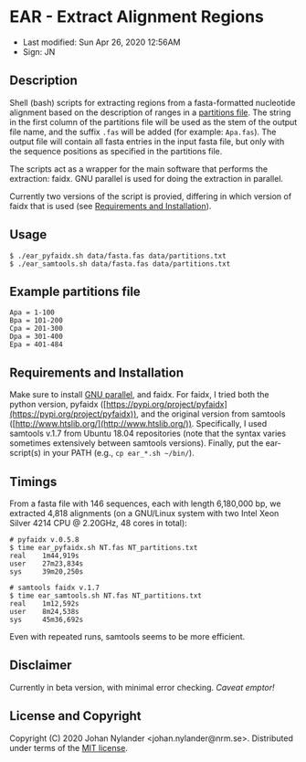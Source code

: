 # EAR - Extract Alignment Regions

- Last modified: Sun Apr 26, 2020  12:56AM
- Sign: JN

## Description

Shell (bash) scripts for extracting regions from a fasta-formatted nucleotide
alignment based on the description of ranges in a [partitions
file](#example-partitions-file). The string in the first column of the
partitions file will be used as the stem of the output file name, and the
suffix `.fas` will be added (for example: `Apa.fas`). The output file will
contain all fasta entries in the input fasta file, but only with the sequence
positions as specified in the partitions file.

The scripts act as a wrapper for the main software that performs the
extraction: faidx. GNU parallel is used for doing the extraction in parallel.

Currently two versions of the script is provied, differing in which version of
faidx that is used (see [Requirements and
Installation](#requirements-and-installation)).

## Usage

    $ ./ear_pyfaidx.sh data/fasta.fas data/partitions.txt
    $ ./ear_samtools.sh data/fasta.fas data/partitions.txt

## Example partitions file

    Apa = 1-100
    Bpa = 101-200
    Cpa = 201-300
    Dpa = 301-400
    Epa = 401-484

## Requirements and Installation

Make sure to install [GNU parallel](https://www.gnu.org/software/parallel/),
and faidx. For faidx, I tried both the python version, pyfaidx
([https://pypi.org/project/pyfaidx](https://pypi.org/project/pyfaidx)), and the
original version from samtools ([http://www.htslib.org/](http://www.htslib.org/)).
Specifically, I used samtools v.1.7 from Ubuntu 18.04 repositories (note that
the syntax varies sometimes extensively between samtools versions).
Finally, put the ear-script(s) in your PATH (e.g., `cp ear_*.sh ~/bin/`).

## Timings 

From a fasta file with 146 sequences, each with length 6,180,000 bp, we
extracted 4,818 alignments (on a GNU/Linux system with two Intel Xeon Silver
4214 CPU @ 2.20GHz, 48 cores in total):

    # pyfaidx v.0.5.8
    $ time ear_pyfaidx.sh NT.fas NT_partitions.txt
    real    1m44,919s
    user    27m23,834s
    sys     39m20,250s

    # samtools faidx v.1.7
    $ time ear_samtools.sh NT.fas NT_partitions.txt
    real    1m12,592s
    user    8m24,538s
    sys     45m36,692s

Even with repeated runs, samtools seems to be more efficient.

## Disclaimer

Currently in beta version, with minimal error checking. *Caveat emptor!*

## License and Copyright

Copyright (C) 2020 Johan Nylander <johan.nylander\@nrm.se>.
Distributed under terms of the [MIT license](LICENSE).
